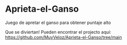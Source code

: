 # Aprieta-el-Ganso
Juego de apretar el ganso para obtener puntaje alto

Que se diviertan!
Pueden encontrar el projecto aquí: https://github.com/MuyVeloz/Aprieta-el-Ganso/tree/main
